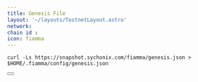 ```yaml
---
title: Genesis File
layout: '~/layouts/TestnetLayout.astro'
network: 
chain id : 
icon: fiamma
---
```



<div class="code-block-wrapper">
  <pre><code>curl -Ls https://snapshot.sychonix.com/fiamma/genesis.json > $HOME/.fiamma/config/genesis.json 
</code></pre>
  <button class="copy-btn"><i class="fas fa-copy"></i></button>
</div>
